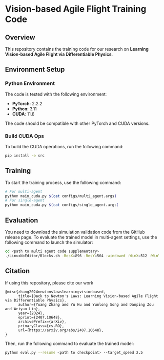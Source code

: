 # Vision-based Agile Flight Training Code

## Overview

This repository contains the training code for our research on **Learning Vision-based Agile Flight via Differentiable Physics**.

## Environment Setup
### Python Environment

The code is tested with the following environment:

- **PyTorch**: 2.2.2
- **Python**: 3.11
- **CUDA**: 11.8

The code should be compatible with other PyTorch and CUDA versions.

### Build CUDA Ops

To build the CUDA operations, run the following command:

```bash
pip install -e src
```

## Training

To start the training process, use the following command:

```bash
# For multi-agemt
python main_cuda.py $(cat configs/multi_agent.args)
# For single-agemt
python main_cuda.py $(cat configs/single_agent.args)
```

## Evaluation
You need to download the simulation validation code from the GitHub release page.
To evaluate the trained model in multi-agent settings, use the following command to launch the simulator:
```bash
cd <path to multi agent code supplementary>
./LinuxNoEditor/Blocks.sh -ResX=896 -ResY=504 -windowed -WinX=512 -WinY=304 -settings=$PWD/settings.json
```

## Citation
If using this repository, please cite our work
```
@misc{zhang2024newtonslawslearningvisionbased,
      title={Back to Newton's Laws: Learning Vision-based Agile Flight via Differentiable Physics}, 
      author={Yuang Zhang and Yu Hu and Yunlong Song and Danping Zou and Weiyao Lin},
      year={2024},
      eprint={2407.10648},
      archivePrefix={arXiv},
      primaryClass={cs.RO},
      url={https://arxiv.org/abs/2407.10648}, 
}
```
Then, run the following command to evaluate the trained model:
```bash
python eval.py --resume <path to checkpoint> --target_speed 2.5
```

